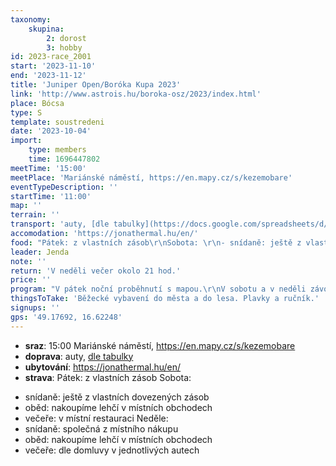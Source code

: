 ```yaml
---
taxonomy:
    skupina:
        2: dorost
        3: hobby
id: 2023-race_2001
start: '2023-11-10'
end: '2023-11-12'
title: 'Juniper Open/Boróka Kupa 2023'
link: 'http://www.astrois.hu/boroka-osz/2023/index.html'
place: Bócsa
type: S
template: soustredeni
date: '2023-10-04'
import:
    type: members
    time: 1696447802
meetTime: '15:00'
meetPlace: 'Mariánské náměstí, https://en.mapy.cz/s/kezemobare'
eventTypeDescription: ''
startTime: '11:00'
map: ''
terrain: ''
transport: 'auty, [dle tabulky](https://docs.google.com/spreadsheets/d/13nAnJUMskLVqCIEIaDftTleUtRbcFuc8Phf_JeQNO-E/edit#gid=2123661612)'
accomodation: 'https://jonathermal.hu/en/'
food: "Pátek: z vlastních zásob\r\nSobota: \r\n- snídaně: ještě z vlastních dovezených zásob\r\n- oběd: nakoupíme lehčí v místních obchodech\r\n- večeře: v místní restauraci\r\nNeděle:\r\n- snídaně: společná z místního nákupu\r\n- oběd: nakoupíme lehčí v místních obchodech\r\n- večeře: dle domluvy v jednotlivých autech"
leader: Jenda
note: ''
return: 'V neděli večer okolo 21 hod.'
price: ''
program: "V pátek noční proběhnutí s mapou.\r\nV sobotu a v neděli závody."
thingsToTake: 'Běžecké vybavení do města a do lesa. Plavky a ručník.'
signups: ''
gps: '49.17692, 16.62248'
---
```


* **sraz**: 15:00 Mariánské náměstí, https://en.mapy.cz/s/kezemobare
* **doprava**: auty, [dle tabulky](https://docs.google.com/spreadsheets/d/13nAnJUMskLVqCIEIaDftTleUtRbcFuc8Phf_JeQNO-E/edit#gid=2123661612)
* **ubytování**: https://jonathermal.hu/en/
* **strava**: Pátek: z vlastních zásob
Sobota: 
- snídaně: ještě z vlastních dovezených zásob
- oběd: nakoupíme lehčí v místních obchodech
- večeře: v místní restauraci
Neděle:
- snídaně: společná z místního nákupu
- oběd: nakoupíme lehčí v místních obchodech
- večeře: dle domluvy v jednotlivých autech
